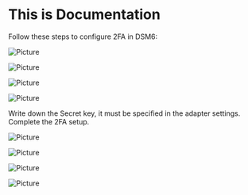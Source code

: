 # This is Documentation

Follow these steps to configure 2FA in DSM6:

![Picture](img/2FA_step_1.png)

![Picture](img/2FA_step_2.jpg)

![Picture](img/2FA_step_3.jpg)

![Picture](img/2FA_step_4.jpg)

Write down the Secret key, it must be specified in the adapter settings.
Complete the 2FA setup.

![Picture](img/2FA_step_5.jpg)

![Picture](img/2FA_step_7.jpg)

![Picture](img/2FA_step_8.jpg)

![Picture](img/admin.jpg)

